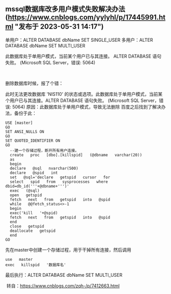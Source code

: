 ## mssql数据库改多用户模式失败解决办法(https://www.cnblogs.com/yylyhl/p/17445991.html "发布于 2023-05-31 14:17")

单用户：ALTER DATABASE dbName SET SINGLE_USER
多用户：ALTER DATABASE dbName SET MULTI_USER

此数据库处于单用户模式，当前某个用户已与其连接。 ALTER DATABASE 语句失败。 (Microsoft SQL Server，错误: 5064)

 

删除数据库时候，报了个错：

此时无法更改数据库 'NIS110' 的状态或选项。此数据库处于单用户模式，当前某个用户已与其连接。ALTER DATABASE 语句失败。 (Microsoft SQL Server，错误: 5064)
原因：此数据库处于单用户模式，导致无法删除
百度之后找到了解决办法，备份于此：


```
USE [master]
GO
SET ANSI_NULLS ON
GO
SET QUOTED_IDENTIFIER ON
GO
  --建一个存储过程，断开所有用户连接。  
  create   proc   [dbo].[killspid]   (@dbname   varchar(20))  
  as  
  begin  
  declare   @sql   nvarchar(500)  
  declare   @spid   int  
  set   @sql='declare   getspid   cursor   for    
  select   spid   from   sysprocesses   where   dbid=db_id('''+@dbname+''')'  
  exec   (@sql)  
  open   getspid  
  fetch   next   from   getspid   into   @spid  
  while   @@fetch_status<>-1  
  begin  
  exec('kill   '+@spid)  
  fetch   next   from   getspid   into   @spid  
  end  
  close   getspid  
  deallocate   getspid  
  end  
GO
```

先在master中创建一个存储过程，用于干掉所有连接，然后调用

```
use   master   
exec   killspid   '数据库名'
```


最后执行：ALTER DATABASE dbName SET MULTI_USER

 转自：https://www.cnblogs.com/zqh-/p/7412663.html



